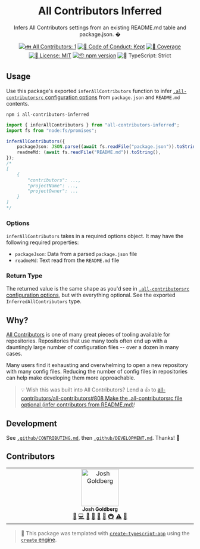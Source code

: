 <h1 align="center">All Contributors Inferred</h1>

<p align="center">Infers All Contributors settings from an existing README.md table and package.json. �</p>

<p align="center">
	<!-- prettier-ignore-start -->
	<!-- ALL-CONTRIBUTORS-BADGE:START - Do not remove or modify this section -->
	<a href="#contributors" target="_blank"><img alt="👪 All Contributors: 1" src="https://img.shields.io/badge/%F0%9F%91%AA_all_contributors-1-21bb42.svg" /></a>
<!-- ALL-CONTRIBUTORS-BADGE:END -->
	<!-- prettier-ignore-end -->
	<a href="https://github.com/JoshuaKGoldberg/all-contributors-inferred/blob/main/.github/CODE_OF_CONDUCT.md" target="_blank"><img alt="🤝 Code of Conduct: Kept" src="https://img.shields.io/badge/%F0%9F%A4%9D_code_of_conduct-kept-21bb42" /></a>
	<a href="https://codecov.io/gh/JoshuaKGoldberg/all-contributors-inferred" target="_blank"><img alt="🧪 Coverage" src="https://img.shields.io/codecov/c/github/JoshuaKGoldberg/all-contributors-inferred?label=%F0%9F%A7%AA%20coverage" /></a>
	<a href="https://github.com/JoshuaKGoldberg/all-contributors-inferred/blob/main/LICENSE.md" target="_blank"><img alt="📝 License: MIT" src="https://img.shields.io/badge/%F0%9F%93%9D_license-MIT-21bb42.svg"></a>
	<a href="http://npmjs.com/package/all-contributors-inferred"><img alt="📦 npm version" src="https://img.shields.io/npm/v/all-contributors-inferred?color=21bb42&label=%F0%9F%93%A6%20npm" /></a>
	<img alt="💪 TypeScript: Strict" src="https://img.shields.io/badge/%F0%9F%92%AA_typescript-strict-21bb42.svg" />
</p>

## Usage

Use this package's exported `inferAllContributors` function to infer [`.all-contributorsrc` configuration options](https://allcontributors.org/docs/en/bot/configuration) from `package.json` and `README.md` contents.

```shell
npm i all-contributors-inferred
```

```ts
import { inferAllContributors } from "all-contributors-inferred";
import fs from "node:fs/promises";

inferAllContributors({
	packageJson: JSON.parse((await fs.readFile("package.json")).toString()),
	readmeMd: (await fs.readFile("README.md")).toString(),
});
/*
[
	{
		"contributors": ...,
		"projectName": ...,
		"projectOwner": ...
	}
]
*/
```

### Options

`inferAllContributors` takes in a required options object.
It may have the following required properties:

- `packageJson`: Data from a parsed `package.json` file
- `readmeMd`: Text read from the `README.md` file

### Return Type

The returned value is the same shape as you'd see in [`.all-contributorsrc` configuration options](https://allcontributors.org/docs/en/bot/configuration), but with everything optional.
See the exported `InferredAllContributors` type.

## Why?

[All Contributors](https://allcontributors.org) is one of many great pieces of tooling available for repositories.
Repositories that use many tools often end up with a dauntingly large number of configuration files -- over a dozen in many cases.

Many users find it exhausting and overwhelming to open a new repository with many config files.
Reducing the number of config files in repositories can help make developing them more approachable.

> 💡 Wish this was built into All Contributors?
> Lend a 👍 to [all-contributors/all-contributors#808 Make the .all-contributorsrc file optional (infer contributors from README.md)](https://github.com/all-contributors/all-contributors/issues/808)!

## Development

See [`.github/CONTRIBUTING.md`](./.github/CONTRIBUTING.md), then [`.github/DEVELOPMENT.md`](./.github/DEVELOPMENT.md).
Thanks! 💖

## Contributors

<!-- spellchecker: disable -->
<!-- ALL-CONTRIBUTORS-LIST:START - Do not remove or modify this section -->
<!-- prettier-ignore-start -->
<!-- markdownlint-disable -->
<table>
  <tbody>
    <tr>
      <td align="center" valign="top" width="14.28%"><a href="http://www.joshuakgoldberg.com"><img src="https://avatars.githubusercontent.com/u/3335181?v=4?s=100" width="100px;" alt="Josh Goldberg"/><br /><sub><b>Josh Goldberg</b></sub></a><br /><a href="https://github.com/JoshuaKGoldberg/all-contributors-inferred/issues?q=author%3AJoshuaKGoldberg" title="Bug reports">🐛</a> <a href="https://github.com/JoshuaKGoldberg/all-contributors-inferred/commits?author=JoshuaKGoldberg" title="Code">💻</a> <a href="#maintenance-JoshuaKGoldberg" title="Maintenance">🚧</a> <a href="https://github.com/JoshuaKGoldberg/all-contributors-inferred/pulls?q=is%3Apr+reviewed-by%3AJoshuaKGoldberg" title="Reviewed Pull Requests">👀</a> <a href="#tool-JoshuaKGoldberg" title="Tools">🔧</a> <a href="https://github.com/JoshuaKGoldberg/all-contributors-inferred/commits?author=JoshuaKGoldberg" title="Documentation">📖</a> <a href="#infra-JoshuaKGoldberg" title="Infrastructure (Hosting, Build-Tools, etc)">🚇</a> <a href="https://github.com/JoshuaKGoldberg/all-contributors-inferred/commits?author=JoshuaKGoldberg" title="Tests">⚠️</a> <a href="#ideas-JoshuaKGoldberg" title="Ideas, Planning, & Feedback">🤔</a></td>
    </tr>
  </tbody>
</table>

<!-- markdownlint-restore -->
<!-- prettier-ignore-end -->

<!-- ALL-CONTRIBUTORS-LIST:END -->
<!-- spellchecker: enable -->

<!-- You can remove this notice if you don't want it 🙂 no worries! -->

> 💝 This package was templated with [`create-typescript-app`](https://github.com/JoshuaKGoldberg/create-typescript-app) using the [`create` engine](https://github.com/JoshuaKGoldberg/create).
